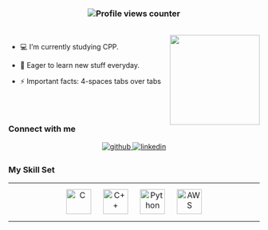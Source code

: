 ### <div align="center"> ![Profile views counter](https://komarev.com/ghpvc/?username=qqskda&&style=flat-square)  
</div> 
<br>
<img align='right' src="https://github-readme-stats.vercel.app/api?username=qqskda&count_private=true&show_icons=true" height="180px">

- 💻 I’m currently studying CPP.
  
- 🤔 Eager to learn new stuff everyday.  
  
- ⚡  Important facts: 4-spaces tabs over tabs

<br><br>

### Connect with me  
<div align="center">
<a href="https://github.com/qqskda" target="_blank">
<img src=https://img.shields.io/badge/github-%2324292e.svg?&style=for-the-badge&logo=github&logoColor=white alt=github style="margin-bottom: 5px;" />
</a>
<a href="https://linkedin.com/in/sungkwon-lee-089389145/" target="_blank">
<img src=https://img.shields.io/badge/linkedin-%231E77B5.svg?&style=for-the-badge&logo=linkedin&logoColor=white alt=linkedin style="margin-bottom: 5px;" />
</a>
</div>  
 


### My Skill Set     
<div align="center">
<table><tr><td valign="top" width="33%"> 
<div align="center">  
<img style="margin: 10px" src="https://profilinator.rishav.dev/skills-assets/c-original.svg" alt="C" height="50" />  
<img style="margin: 10px" src="https://profilinator.rishav.dev/skills-assets/cplusplus-original.svg" alt="C++" height="50" />  
<img style="margin: 10px" src="https://profilinator.rishav.dev/skills-assets/python-original.svg" alt="Python" height="50" /> 
<img style="margin: 10px" src="https://profilinator.rishav.dev/skills-assets/amazonwebservices-original-wordmark.svg" alt="AWS" height="50" />  
</div>
</td></tr></table>  
</div>

<br>

